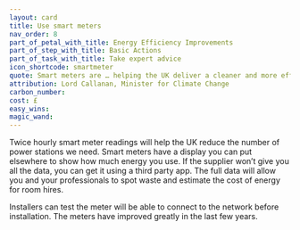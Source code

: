 ```yaml
---
layout: card
title: Use smart meters
nav_order: 8
part_of_petal_with_title: Energy Efficiency Improvements
part_of_step_with_title: Basic Actions
part_of_task_with_title: Take expert advice
icon_shortcode: smartmeter
quote: Smart meters are … helping the UK deliver a cleaner and more efficient energy system, … saving tens of billions of pounds in the process.
attribution: Lord Callanan, Minister for Climate Change
carbon_number: 
cost: £
easy_wins: 
magic_wand: 
---
```


<p>Twice hourly smart meter readings will help the UK reduce the number of power stations we need. Smart meters have a display you can put elsewhere to show how much energy you use. If the supplier won’t give you all the data, you can get it using a third party app. The full data will allow you and your professionals to spot waste and estimate the cost of energy for room hires. </p><p> Installers can test the meter will be able to connect to the network before installation. The meters have improved greatly in the last few years.</p> 
